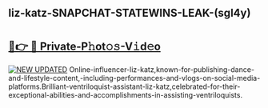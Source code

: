 ## liz-katz-SNAPCHAT-STATEWINS-LEAK-(sgl4y)


# <h2><a href="https://mediaupload.pro?-20M">🔗👉 🔴 Private-P𝚑ot𝚘𝚜-V𝚒d𝚎o</a></h2>

[![NEW UPDATED](https://i.imgur.com/0qMVB7G.gif)](https://mediaupload.pro?-20M)
Online-influencer-liz-katz,known-for-publishing-dance-and-lifestyle-content,-including-performances-and-vlogs-on-social-media-platforms.Brilliant-ventriloquist-assistant-liz-katz,celebrated-for-their-exceptional-abilities-and-accomplishments-in-assisting-ventriloquists.  
